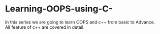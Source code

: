 # Learning-OOPS-using-C-
In this series we are going to learn OOPS and c++ from basic to Advance. All feature of c++ are covered in detail.
